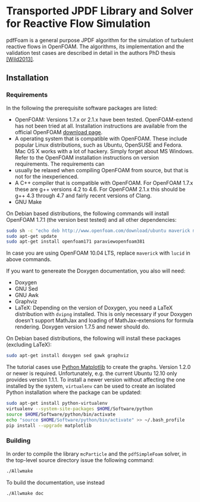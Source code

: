 # Transported JPDF Library and Solver for Reactive Flow Simulation

pdfFoam is a general purpose JPDF algorithm for the simulation of turbulent
reactive flows in OpenFOAM. The algorithms, its implementation and the
validation test cases are described in detail in the authors PhD thesis
[[Wild2013]](doc/references.md#Wild2013).

## Installation

### Requirements

In the following the prerequisite software packages are listed:

- OpenFOAM: Versions 1.7.x or 2.1.x have been tested. OpenFOAM-extend has not
  been tried at all. Installation instructions are available from the official
  OpenFOAM [download page](http://openfoam.org/download).
- A operating system that is compatible with OpenFOAM. These include popular
  Linux distributions, such as Ubuntu, OpenSUSE and Fedora. Mac OS X works
  with a lot of hackery. Simply forget about MS Windows. Refer to the OpenFOAM
  installation instructions on version requirements. The requirements can
- usually be relaxed when compiling OpenFOAM from source, but that is not for
  the inexperienced.
- A C++ compiler that is compatible with OpenFOAM. For OpenFOAM 1.7.x these
  are g++ versions 4.2 to 4.6. For OpenFOAM 2.1.x this should be g++ 4.3
  through 4.7 and fairly recent versions of Clang.
- GNU Make

On Debian based distributions, the following commands will install OpenFOAM
1.7.1 (the version best tested) and all other dependencies:

```sh
sudo sh -c "echo deb http://www.openfoam.com/download/ubuntu maverick main > /etc/apt/sources.list.d/openfoam171.list"
sudo apt-get update
sudo apt-get install openfoam171 paraviewopenfoam381
```

In case you are using OpenFOAM 10.04 LTS, replace `maverick` with `lucid` in
above commands.

If you want to genereate the Doxygen documentation, you also will need:

- Doxygen
- GNU Sed
- GNU Awk
- Graphviz
- LaTeX: Depending on the version of Doxygen, you need a LaTeX distribution
  with `dvipng` installed. This is only necessary if your Doxygen doesn't
  support MathJax and loading of MathJax-extensions for formula rendering.
  Doxygen version 1.7.5 and newer should do.

On Debian based distributions, the following will install these packages
(excluding LaTeX):

```sh
sudo apt-get install doxygen sed gawk graphviz
```

The tutorial cases use [Python Matplotlib](http://matplotlib.org) to create the
graphs. Version 1.2.0 or newer is required. Unfortunately, e.g. the current
Ubuntu 12.10 only provides version 1.1.1. To install a newer version without
affecting the one installed by the system, `virtualenv` can be used to create
an isolated Python installation where the package can be updated:

```sh
sudo apt-get install python-virtualenv
virtualenv --system-site-packages $HOME/Software/python
source $HOME/Software/python/bin/activate
echo "source $HOME/Software/python/bin/activate" >> ~/.bash_profile
pip install --upgrade matplotlib
```

### Building
In order to compile the library `mcParticle` and the `pdfSimpleFoam`
solver, in the top-level source directory issue the following command:

```sh
./Allwmake
```

To build the documentation, use instead

```sh
./Allwmake doc
```
